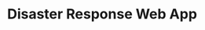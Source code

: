 ---
layout: page
title: Disaster Response Web App
description: 
img: assets/img/project_disaster_response_app/appen.jpeg
redirect: https://github.com/AliAfs/Disaster-Response-Web-App
importance: 3
category: work
---